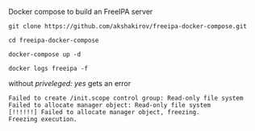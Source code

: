  Docker compose to build an FreeIPA server

```
git clone https://github.com/akshakirov/freeipa-docker-compose.git

cd freeipa-docker-compose

docker-compose up -d

docker logs freeipa -f
```


without _priveleged: yes_   gets an error

```
Failed to create /init.scope control group: Read-only file system
Failed to allocate manager object: Read-only file system
[!!!!!!] Failed to allocate manager object, freezing.
Freezing execution.
```
